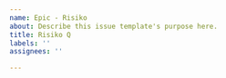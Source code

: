```yaml
---
name: Epic - Risiko
about: Describe this issue template's purpose here.
title: Risiko Q
labels: ''
assignees: ''

---
```



